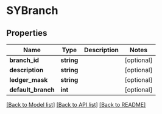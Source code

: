 # SYBranch

## Properties
Name | Type | Description | Notes
------------ | ------------- | ------------- | -------------
**branch_id** | **string** |  | [optional] 
**description** | **string** |  | [optional] 
**ledger_mask** | **string** |  | [optional] 
**default_branch** | **int** |  | [optional] 

[[Back to Model list]](../README.md#documentation-for-models) [[Back to API list]](../README.md#documentation-for-api-endpoints) [[Back to README]](../README.md)


